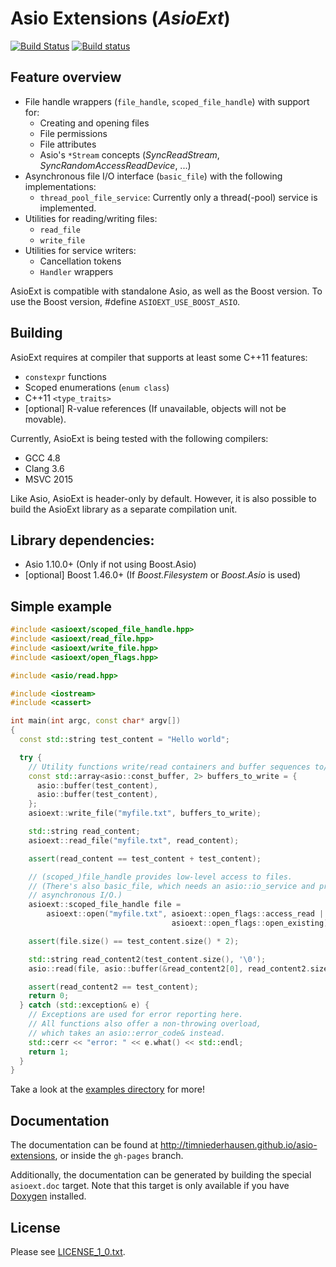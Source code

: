 # Asio Extensions (_AsioExt_)

[![Build Status](https://travis-ci.org/timniederhausen/asio-extensions.svg?branch=master)](https://travis-ci.org/timniederhausen/asio-extensions)
[![Build status](https://ci.appveyor.com/api/projects/status/696yog08f0fbpck0/branch/master?svg=true)](https://ci.appveyor.com/project/timniederhausen/asio-extensions/branch/master)

## Feature overview

* File handle wrappers (`file_handle`, `scoped_file_handle`) with support for:
  * Creating and opening files
  * File permissions
  * File attributes
  * Asio's `*Stream` concepts (*SyncReadStream*, *SyncRandomAccessReadDevice*, ...)
* Asynchronous file I/O interface (`basic_file`) with the following implementations:
  * `thread_pool_file_service`: Currently only a thread(-pool) service is implemented.
* Utilities for reading/writing files:
  * `read_file`
  * `write_file`
* Utilities for service writers:
  * Cancellation tokens
  * `Handler` wrappers

AsioExt is compatible with standalone Asio, as well as the Boost version.
To use the Boost version, #define ``ASIOEXT_USE_BOOST_ASIO``.

## Building

AsioExt requires at compiler that supports at least some C++11 features:

* `constexpr` functions
* Scoped enumerations (`enum class`)
* C++11 `<type_traits>`
* [optional] R-value references (If unavailable, objects will not be movable).

Currently, AsioExt is being tested with the following compilers:

* GCC 4.8
* Clang 3.6
* MSVC 2015

Like Asio, AsioExt is header-only by default.
However, it is also possible to build the AsioExt library as a separate compilation unit.

## Library dependencies:

* Asio 1.10.0+ (Only if not using Boost.Asio)
* [optional] Boost 1.46.0+ (If _Boost.Filesystem_ or _Boost.Asio_ is used)

## Simple example

```cpp
#include <asioext/scoped_file_handle.hpp>
#include <asioext/read_file.hpp>
#include <asioext/write_file.hpp>
#include <asioext/open_flags.hpp>

#include <asio/read.hpp>

#include <iostream>
#include <cassert>

int main(int argc, const char* argv[])
{
  const std::string test_content = "Hello world";

  try {
    // Utility functions write/read containers and buffer sequences to/from files.
    const std::array<asio::const_buffer, 2> buffers_to_write = {
      asio::buffer(test_content),
      asio::buffer(test_content),
    };
    asioext::write_file("myfile.txt", buffers_to_write);

    std::string read_content;
    asioext::read_file("myfile.txt", read_content);

    assert(read_content == test_content + test_content);

    // (scoped_)file_handle provides low-level access to files.
    // (There's also basic_file, which needs an asio::io_service and provides
    // asynchronous I/O.)
    asioext::scoped_file_handle file =
        asioext::open("myfile.txt", asioext::open_flags::access_read |
                                    asioext::open_flags::open_existing);

    assert(file.size() == test_content.size() * 2);

    std::string read_content2(test_content.size(), '\0');
    asio::read(file, asio::buffer(&read_content2[0], read_content2.size()));

    assert(read_content2 == test_content);
    return 0;
  } catch (std::exception& e) {
    // Exceptions are used for error reporting here.
    // All functions also offer a non-throwing overload,
    // which takes an asio::error_code& instead.
    std::cerr << "error: " << e.what() << std::endl;
    return 1;
  }
}
```

Take a look at the [examples directory](example) for more!

## Documentation

The documentation can be found at http://timniederhausen.github.io/asio-extensions,
or inside the `gh-pages` branch.

Additionally, the documentation can be generated by building the special
`asioext.doc` target. Note that this target is only available if you have
[Doxygen](http://www.stack.nl/~dimitri/doxygen/) installed.

## License

Please see [LICENSE_1_0.txt](LICENSE_1_0.txt).
